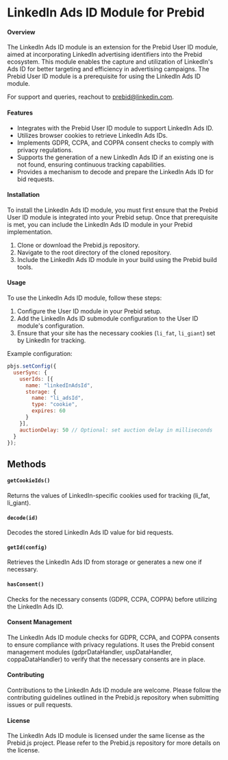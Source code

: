 # LinkedIn Ads ID Module for Prebid

#### Overview

The LinkedIn Ads ID module is an extension for the Prebid User ID module, aimed at incorporating LinkedIn advertising identifiers into the Prebid ecosystem. This module enables the capture and utilization of LinkedIn's Ads ID for better targeting and efficiency in advertising campaigns. The Prebid User ID module is a prerequisite for using the LinkedIn Ads ID module.

For support and queries, reachout to prebid@linkedin.com.

#### Features

- Integrates with the Prebid User ID module to support LinkedIn Ads ID.
- Utilizes browser cookies to retrieve LinkedIn Ads IDs.
- Implements GDPR, CCPA, and COPPA consent checks to comply with privacy regulations.
- Supports the generation of a new LinkedIn Ads ID if an existing one is not found, ensuring continuous tracking capabilities.
- Provides a mechanism to decode and prepare the LinkedIn Ads ID for bid requests.

#### Installation

To install the LinkedIn Ads ID module, you must first ensure that the Prebid User ID module is integrated into your Prebid setup. Once that prerequisite is met, you can include the LinkedIn Ads ID module in your Prebid implementation.

1. Clone or download the Prebid.js repository.
2. Navigate to the root directory of the cloned repository.
3. Include the LinkedIn Ads ID module in your build using the Prebid build tools.

#### Usage

To use the LinkedIn Ads ID module, follow these steps:

1. Configure the User ID module in your Prebid setup.
2. Add the LinkedIn Ads ID submodule configuration to the User ID module's configuration.
3. Ensure that your site has the necessary cookies (`li_fat`, `li_giant`) set by LinkedIn for tracking.

Example configuration:

```javascript
pbjs.setConfig({
  userSync: {
    userIds: [{
      name: "linkedInAdsId",
      storage: {
        name: "li_adsId",
        type: "cookie",
        expires: 60
      }
    }],
    auctionDelay: 50 // Optional: set auction delay in milliseconds
  }
});
```

Methods
---

#### `getCookieIds()`
Returns the values of LinkedIn-specific cookies used for tracking (li_fat, li_giant).

#### `decode(id)`
Decodes the stored LinkedIn Ads ID value for bid requests.

#### `getId(config)`
Retrieves the LinkedIn Ads ID from storage or generates a new one if necessary.

#### `hasConsent()`
Checks for the necessary consents (GDPR, CCPA, COPPA) before utilizing the LinkedIn Ads ID.

#### Consent Management
The LinkedIn Ads ID module checks for GDPR, CCPA, and COPPA consents to ensure compliance with privacy regulations. It uses the Prebid consent management modules (gdprDataHandler, uspDataHandler, coppaDataHandler) to verify that the necessary consents are in place.

#### Contributing
Contributions to the LinkedIn Ads ID module are welcome. Please follow the contributing guidelines outlined in the Prebid.js repository when submitting issues or pull requests.

#### License
The LinkedIn Ads ID module is licensed under the same license as the Prebid.js project. Please refer to the Prebid.js repository for more details on the license.

